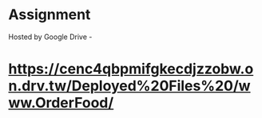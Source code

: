 # Assignment
Hosted by Google Drive - 
  # https://cenc4qbpmifgkecdjzzobw.on.drv.tw/Deployed%20Files%20/www.OrderFood/
